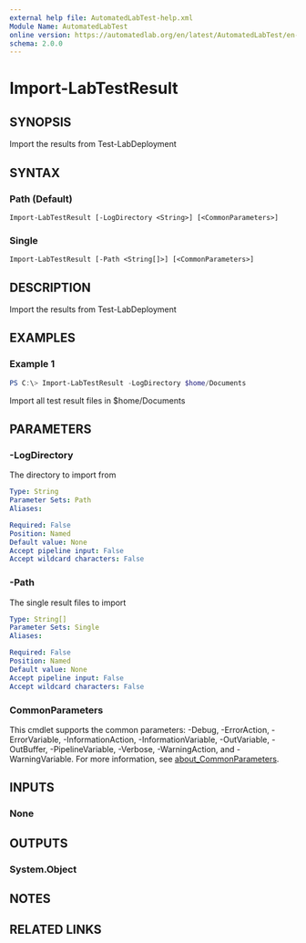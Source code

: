 ```yaml
---
external help file: AutomatedLabTest-help.xml
Module Name: AutomatedLabTest
online version: https://automatedlab.org/en/latest/AutomatedLabTest/en-us/Import-LabTestResult
schema: 2.0.0
---
```


# Import-LabTestResult

## SYNOPSIS
Import the results from Test-LabDeployment

## SYNTAX

### Path (Default)
```
Import-LabTestResult [-LogDirectory <String>] [<CommonParameters>]
```

### Single
```
Import-LabTestResult [-Path <String[]>] [<CommonParameters>]
```

## DESCRIPTION
Import the results from Test-LabDeployment

## EXAMPLES

### Example 1
```powershell
PS C:\> Import-LabTestResult -LogDirectory $home/Documents
```

Import all test result files in $home/Documents

## PARAMETERS

### -LogDirectory
The directory to import from

```yaml
Type: String
Parameter Sets: Path
Aliases:

Required: False
Position: Named
Default value: None
Accept pipeline input: False
Accept wildcard characters: False
```

### -Path
The single result files to import

```yaml
Type: String[]
Parameter Sets: Single
Aliases:

Required: False
Position: Named
Default value: None
Accept pipeline input: False
Accept wildcard characters: False
```

### CommonParameters
This cmdlet supports the common parameters: -Debug, -ErrorAction, -ErrorVariable, -InformationAction, -InformationVariable, -OutVariable, -OutBuffer, -PipelineVariable, -Verbose, -WarningAction, and -WarningVariable. For more information, see [about_CommonParameters](http://go.microsoft.com/fwlink/?LinkID=113216).

## INPUTS

### None
## OUTPUTS

### System.Object
## NOTES

## RELATED LINKS

